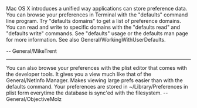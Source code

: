 

Mac OS X introduces a unified way applications can store preference data. You can browse your preferences in Terminal with the "defaults" command line program. Try "defaults domains" to get a list of preference domains. You can read and write to specific domains with the "defaults read" and "defaults write" commands. See "defaults" usage or the defaults man page for more information. See also General/WorkingWithUserDefaults.

-- General/MikeTrent

----
You can also browse your preferences with the plist editor that comes with the developer tools.  It gives you a view much like that of the General/NetInfo Manager.  Makes viewing large prefs easier than with the defaults command.  Your preferences are stored in ~/Library/Preferences in plist form everytime the database is sync'ed with the filesystem.
-- General/ObjectiveMolz